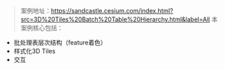 > 案例地址：https://sandcastle.cesium.com/index.html?src=3D%20Tiles%20Batch%20Table%20Hierarchy.html&label=All
本案例核心包括：
- 批处理表层次结构（feature着色）
- 样式化3D Tiles
- 交互


```js

```